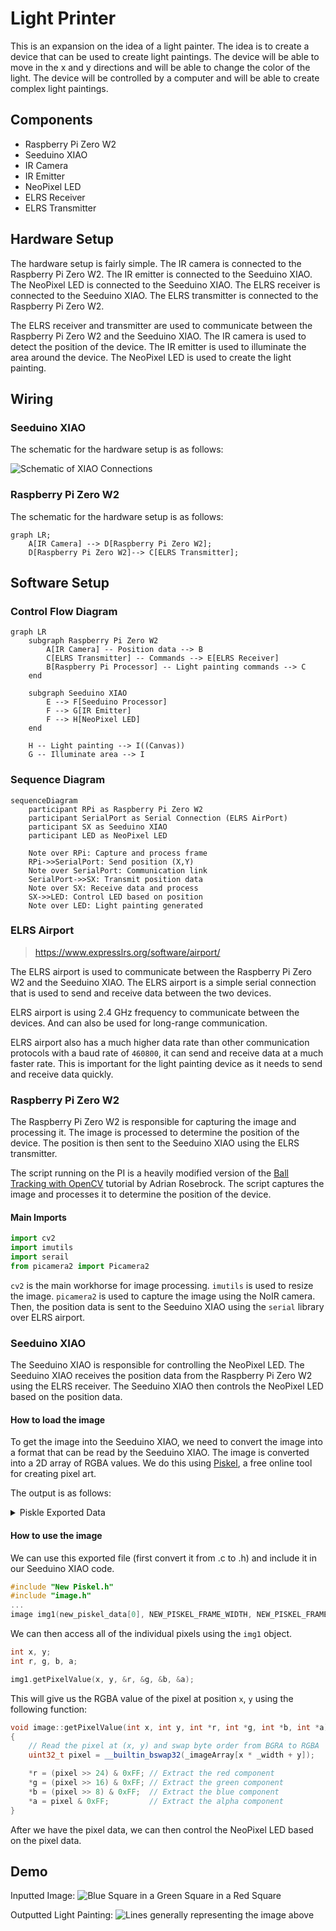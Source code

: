 # Light Printer

This is an expansion on the idea of a light painter. The idea is to create a device that can be used to create light paintings. The device will be able to move in the x and y directions and will be able to change the color of the light. The device will be controlled by a computer and will be able to create complex light paintings.

## Components

- Raspberry Pi Zero W2
- Seeduino XIAO
- IR Camera
- IR Emitter
- NeoPixel LED
- ELRS Receiver
- ELRS Transmitter

## Hardware Setup

The hardware setup is fairly simple. The IR camera is connected to the Raspberry Pi Zero W2. The IR emitter is connected to the Seeduino XIAO. The NeoPixel LED is connected to the Seeduino XIAO. The ELRS receiver is connected to the Seeduino XIAO. The ELRS transmitter is connected to the Raspberry Pi Zero W2.

The ELRS receiver and transmitter are used to communicate between the Raspberry Pi Zero W2 and the Seeduino XIAO. The IR camera is used to detect the position of the device. The IR emitter is used to illuminate the area around the device. The NeoPixel LED is used to create the light painting.

## Wiring

### Seeduino XIAO

The schematic for the hardware setup is as follows:

![Schematic of XIAO Connections](image-1.png)

### Raspberry Pi Zero W2

The schematic for the hardware setup is as follows:

```mermaid
graph LR;
    A[IR Camera] --> D[Raspberry Pi Zero W2];
    D[Raspberry Pi Zero W2]--> C[ELRS Transmitter];
```

## Software Setup

### Control Flow Diagram

```mermaid
graph LR
    subgraph Raspberry Pi Zero W2
        A[IR Camera] -- Position data --> B
        C[ELRS Transmitter] -- Commands --> E[ELRS Receiver]
        B[Raspberry Pi Processor] -- Light painting commands --> C
    end

    subgraph Seeduino XIAO
        E --> F[Seeduino Processor]
        F --> G[IR Emitter]
        F --> H[NeoPixel LED]
    end

    H -- Light painting --> I((Canvas))
    G -- Illuminate area --> I
```

### Sequence Diagram

```mermaid
sequenceDiagram
    participant RPi as Raspberry Pi Zero W2
    participant SerialPort as Serial Connection (ELRS AirPort)
    participant SX as Seeduino XIAO
    participant LED as NeoPixel LED

    Note over RPi: Capture and process frame
    RPi->>SerialPort: Send position (X,Y)
    Note over SerialPort: Communication link
    SerialPort->>SX: Transmit position data
    Note over SX: Receive data and process
    SX->>LED: Control LED based on position
    Note over LED: Light painting generated
```

### ELRS Airport

> https://www.expresslrs.org/software/airport/

The ELRS airport is used to communicate between the Raspberry Pi Zero W2 and the Seeduino XIAO. The ELRS airport is a simple serial connection that is used to send and receive data between the two devices.

ELRS airport is using 2.4 GHz frequency to communicate between the devices. And can also be used for long-range communication.

ELRS airport also has a much higher data rate than other communication protocols with a baud rate of `460800`, it can send and receive data at a much faster rate. This is important for the light painting device as it needs to send and receive data quickly.

### Raspberry Pi Zero W2

The Raspberry Pi Zero W2 is responsible for capturing the image and processing it. The image is processed to determine the position of the device. The position is then sent to the Seeduino XIAO using the ELRS transmitter.

The script running on the PI is a heavily modified version of the [Ball Tracking with OpenCV](https://pyimagesearch.com/2015/09/14/ball-tracking-with-opencv/) tutorial by Adrian Rosebrock. The script captures the image and processes it to determine the position of the device.

#### Main Imports

```python
import cv2
import imutils
import serail
from picamera2 import Picamera2
```

`cv2` is the main workhorse for image processing. `imutils` is used to resize the image. `picamera2` is used to capture the image using the NoIR camera. Then, the position data is sent to the Seeduino XIAO using the `serial` library over ELRS airport.

### Seeduino XIAO

The Seeduino XIAO is responsible for controlling the NeoPixel LED. The Seeduino XIAO receives the position data from the Raspberry Pi Zero W2 using the ELRS receiver. The Seeduino XIAO then controls the NeoPixel LED based on the position data.

#### How to load the image

To get the image into the Seeduino XIAO, we need to convert the image into a format that can be read by the Seeduino XIAO. The image is converted into a 2D array of RGBA values. We do this using [Piskel](https://www.piskelapp.com/), a free online tool for creating pixel art.

The output is as follows:

<details>
  <summary>
    Piskle Exported Data
  </summary>

```c
#include <stdint.h>

#define NEW_PISKEL_FRAME_COUNT 1
#define NEW_PISKEL_FRAME_WIDTH 32
#define NEW_PISKEL_FRAME_HEIGHT 32

/* Piskel data for "New Piskel" */

uint32_t new_piskel_data[1][1024] = {{0xff0000ff, 0xff0000ff, 0xff0000ff, 0xff0000ff, 0xff0000ff, 0xff0000ff, 0xff0000ff, 0xff0000ff, 0xff0000ff, ..., 0xff0000ff, 0xff0000ff, 0xff0000ff, 0xff0000ff, 0xff0000ff, 0xff0000ff, 0xff0000ff, 0xff0000ff, 0xff0000ff, 0xff0000ff, 0xff0000ff, 0xff0000ff, 0xff0000ff, 0xff0000ff, 0xff0000ff, 0xff0000ff, 0xff0000ff, 0xff0000ff, 0xff0000ff, 0xff0000ff, 0xff0000ff, 0xff0000ff, 0xff0000ff, 0xff0000ff, 0xff0000ff, 0xff0000ff, 0xff0000ff, 0xff0000ff}};
```

</details>

#### How to use the image

We can use this exported file (first convert it from .c to .h) and include it in our Seeduino XIAO code.

```ino
#include "New Piskel.h"
#include "image.h"
...
image img1(new_piskel_data[0], NEW_PISKEL_FRAME_WIDTH, NEW_PISKEL_FRAME_HEIGHT);
```

We can then access all of the individual pixels using the `img1` object.

```ino
int x, y;
int r, g, b, a;

img1.getPixelValue(x, y, &r, &g, &b, &a);
```

This will give us the RGBA value of the pixel at position `x`, `y` using the following function:

```cpp
void image::getPixelValue(int x, int y, int *r, int *g, int *b, int *a)
{
    // Read the pixel at (x, y) and swap byte order from BGRA to RGBA
    uint32_t pixel = __builtin_bswap32(_imageArray[x * _width + y]);

    *r = (pixel >> 24) & 0xFF; // Extract the red component
    *g = (pixel >> 16) & 0xFF; // Extract the green component
    *b = (pixel >> 8) & 0xFF;  // Extract the blue component
    *a = pixel & 0xFF;         // Extract the alpha component
}
```

After we have the pixel data, we can then control the NeoPixel LED based on the pixel data.

## Demo

Inputted Image:
![Blue Square in a Green Square in a Red Square](image.png)

Outputted Light Painting:
![Lines generally representing the image above](image-2.png)
